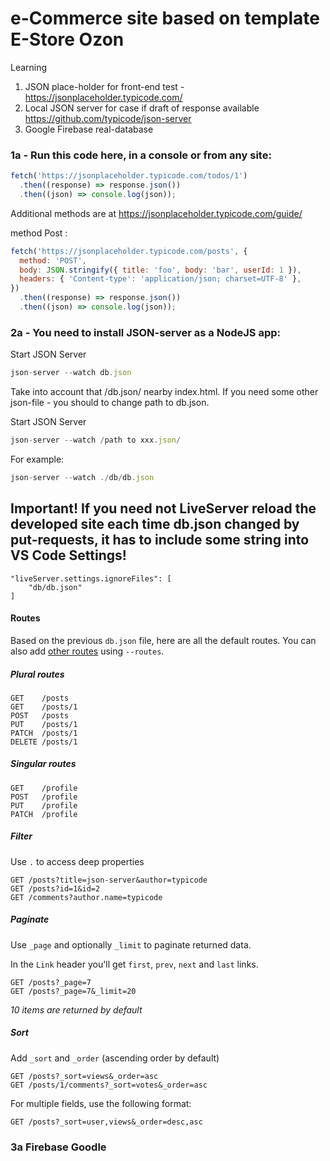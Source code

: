 # e-Commerce site based on template E-Store Ozon

Learning

1. JSON place-holder for front-end test - https://jsonplaceholder.typicode.com/
2. Local JSON server for case if draft of response available https://github.com/typicode/json-server
3. Google Firebase real-database

### 1a - Run this code here, in a console or from any site:

```javascript
fetch('https://jsonplaceholder.typicode.com/todos/1')
  .then((response) => response.json())
  .then((json) => console.log(json));
```

Additional methods are at https://jsonplaceholder.typicode.com/guide/

method Post :

```javascript
fetch('https://jsonplaceholder.typicode.com/posts', {
  method: 'POST',
  body: JSON.stringify({ title: 'foo', body: 'bar', userId: 1 }),
  headers: { 'Content-type': 'application/json; charset=UTF-8' },
})
  .then((response) => response.json())
  .then((json) => console.log(json));
```

### 2a - You need to install JSON-server as a NodeJS app:

Start JSON Server

```javascript
json-server --watch db.json
```

Take into account that /db.json/ nearby index.html. If you need some other json-file - you should to change path to db.json.

Start JSON Server

```javascript
json-server --watch /path to xxx.json/
```

For example:

```javascript
json-server --watch ./db/db.json
```

## Important! If you need not LiveServer reload the developed site each time db.json changed by put-requests, it has to include some string into VS Code Settings!

```
"liveServer.settings.ignoreFiles": [
    "db/db.json"
]
```

#### Routes

Based on the previous `db.json` file, here are all the default routes. You can also add [other routes](#add-custom-routes) using `--routes`.

##### Plural routes

```
GET    /posts
GET    /posts/1
POST   /posts
PUT    /posts/1
PATCH  /posts/1
DELETE /posts/1
```

##### Singular routes

```
GET    /profile
POST   /profile
PUT    /profile
PATCH  /profile
```

##### Filter

Use `.` to access deep properties

```
GET /posts?title=json-server&author=typicode
GET /posts?id=1&id=2
GET /comments?author.name=typicode
```

##### Paginate

Use `_page` and optionally `_limit` to paginate returned data.

In the `Link` header you'll get `first`, `prev`, `next` and `last` links.

```
GET /posts?_page=7
GET /posts?_page=7&_limit=20
```

_10 items are returned by default_

##### Sort

Add `_sort` and `_order` (ascending order by default)

```
GET /posts?_sort=views&_order=asc
GET /posts/1/comments?_sort=votes&_order=asc
```

For multiple fields, use the following format:

```
GET /posts?_sort=user,views&_order=desc,asc
```

### 3a Firebase Goodle
